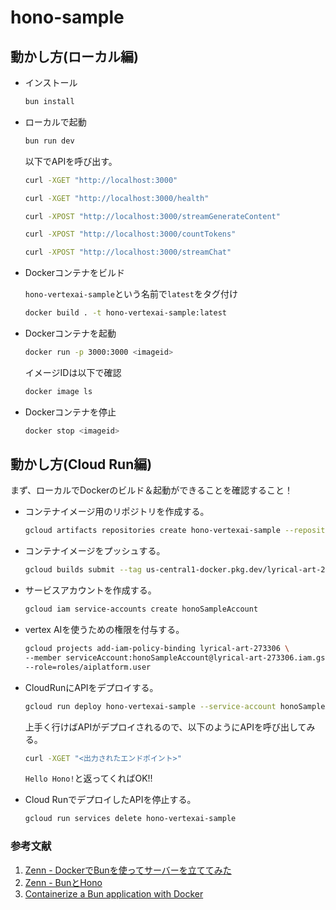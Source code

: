 # hono-sample

## 動かし方(ローカル編)

- インストール

    ```bash
    bun install
    ```

- ローカルで起動

    ```bash
    bun run dev
    ```

    以下でAPIを呼び出す。

    ```bash
    curl -XGET "http://localhost:3000"
    ```

    ```bash
    curl -XGET "http://localhost:3000/health"
    ``` 

    ```bash
    curl -XPOST "http://localhost:3000/streamGenerateContent"
    ```

    ```bash
    curl -XPOST "http://localhost:3000/countTokens"
    ```

    ```bash
    curl -XPOST "http://localhost:3000/streamChat"
    ```

- Dockerコンテナをビルド

    `hono-vertexai-sample`という名前で`latest`をタグ付け

    ```bash 
    docker build . -t hono-vertexai-sample:latest
    ```

- Dockerコンテナを起動

    ```bash
    docker run -p 3000:3000 <imageid>
    ```

    イメージIDは以下で確認

    ```bash
    docker image ls
    ```

- Dockerコンテナを停止

    ```bash
    docker stop <imageid>
    ```

## 動かし方(Cloud Run編)

まず、ローカルでDockerのビルド＆起動ができることを確認すること！

- コンテナイメージ用のリポジトリを作成する。

    ```bash
    gcloud artifacts repositories create hono-vertexai-sample --repository-format docker --location us-central1
    ```

- コンテナイメージをプッシュする。

    ```bash
    gcloud builds submit --tag us-central1-docker.pkg.dev/lyrical-art-273306/hono-vertexai-sample/sample
    ```

- サービスアカウントを作成する。

    ```bash
    gcloud iam service-accounts create honoSampleAccount
    ```

- vertex AIを使うための権限を付与する。

    ```bash
    gcloud projects add-iam-policy-binding lyrical-art-273306 \
    --member serviceAccount:honoSampleAccount@lyrical-art-273306.iam.gserviceaccount.com \
    --role=roles/aiplatform.user
    ```

- CloudRunにAPIをデプロイする。

    ```bash 
    gcloud run deploy hono-vertexai-sample --service-account honoSampleAccount@lyrical-art-273306.iam.gserviceaccount.com  --image us-central1-docker.pkg.dev/lyrical-art-273306/hono-vertexai-sample/sample
    ```

    上手く行けばAPIがデプロイされるので、以下のようにAPIを呼び出してみる。

    ```bash
    curl -XGET "<出力されたエンドポイント>"
    ```

    `Hello Hono!`と返ってくればOK!!

- Cloud RunでデプロイしたAPIを停止する。

    ```bash
    gcloud run services delete hono-vertexai-sample
    ```

### 参考文献
1. [Zenn - DockerでBunを使ってサーバーを立ててみた](https://zenn.dev/nanasi_1/articles/6375c0fbaa3b8d)
2. [Zenn - BunとHono](https://zenn.dev/yusukebe/articles/efa173ab4b9360)
3. [Containerize a Bun application with Docker](https://bun.sh/guides/ecosystem/docker)
